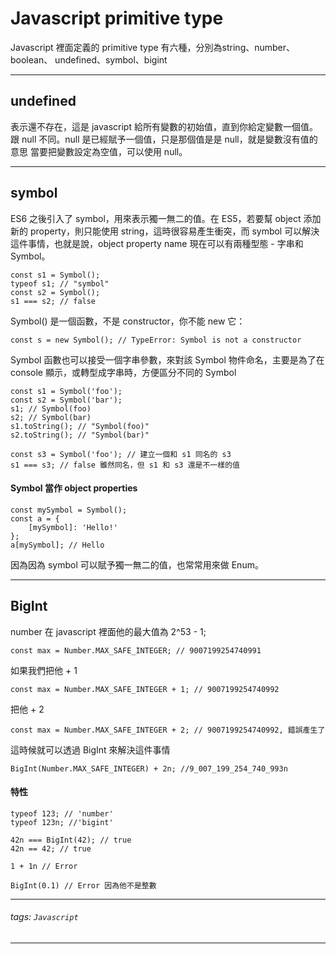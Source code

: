 Javascript primitive type
===
Javascript 裡面定義的 primitive type 有六種，分別為string、number、boolean、 undefined、symbol、bigint

---

## undefined
表示還不存在，這是 javascript 給所有變數的初始值，直到你給定變數一個值。跟 null 不同。null 是已經賦予一個值，只是那個值是是 null，就是變數沒有值的意思
當要把變數設定為空值，可以使用 null。

---
## symbol
ES6 之後引入了 symbol，用來表示獨一無二的值。在 ES5，若要幫 object 添加新的 property，則只能使用 string，這時很容易產生衝突，而 symbol 可以解決這件事情，也就是說，object property name 現在可以有兩種型態 - 字串和 Symbol。

```
const s1 = Symbol();
typeof s1; // "symbol"
const s2 = Symbol();
s1 === s2; // false
```

Symbol() 是一個函數，不是 constructor，你不能 new 它：

```
const s = new Symbol(); // TypeError: Symbol is not a constructor
```

Symbol 函數也可以接受一個字串參數，來對該 Symbol 物件命名，主要是為了在 console 顯示，或轉型成字串時，方便區分不同的 Symbol

```
const s1 = Symbol('foo');
const s2 = Symbol('bar');
s1; // Symbol(foo)
s2; // Symbol(bar)
s1.toString(); // "Symbol(foo)"
s2.toString(); // "Symbol(bar)"

const s3 = Symbol('foo'); // 建立一個和 s1 同名的 s3
s1 === s3; // false 雖然同名，但 s1 和 s3 還是不一樣的值
```

#### Symbol 當作 object properties
```
const mySymbol = Symbol();
const a = {
    [mySymbol]: 'Hello!'
};
a[mySymbol]; // Hello
```
因為因為 symbol 可以賦予獨一無二的值，也常常用來做 Enum。

---

## BigInt
number 在 javascript 裡面他的最大值為 2^53 - 1;
```
const max = Number.MAX_SAFE_INTEGER; // 9007199254740991
```
如果我們把他 + 1
```
const max = Number.MAX_SAFE_INTEGER + 1; // 9007199254740992
```
把他 + 2
```
const max = Number.MAX_SAFE_INTEGER + 2; // 9007199254740992, 錯誤產生了
```

這時候就可以透過 BigInt 來解決這件事情
```
BigInt(Number.MAX_SAFE_INTEGER) + 2n; //9_007_199_254_740_993n
```
#### 特性
```
typeof 123; // 'number'
typeof 123n; //'bigint'

42n === BigInt(42); // true
42n == 42; // true

1 + 1n // Error

BigInt(0.1) // Error 因為他不是整數
```

---

###### tags: `Javascript`

---
